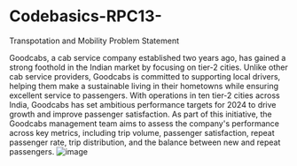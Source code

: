 # Codebasics-RPC13-
Transpotation and Mobility
Problem Statement

Goodcabs, a cab service company established two years ago, has gained a strong foothold in the Indian market by focusing on tier-2 cities. Unlike other cab service providers, Goodcabs is committed to supporting local drivers, helping them make a sustainable living in their hometowns while ensuring excellent service to passengers. With operations in ten tier-2 cities across India, Goodcabs has set ambitious performance targets for 2024 to drive growth and improve passenger satisfaction.
As part of this initiative, the Goodcabs management team aims to assess the company's performance across key metrics, including trip volume, passenger satisfaction, repeat passenger rate, trip distribution, and the balance between new and repeat passengers.
![image](https://github.com/user-attachments/assets/47d5b9d6-4879-4661-817e-97d3df036986)
